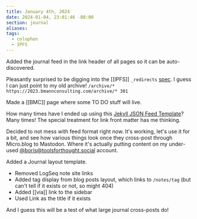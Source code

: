 ```yaml
---
title: January 4th, 2024
date: 2024-01-04, 23:01:46 -08:00
section: journal
aliases: 
tags:
  - colophon
  - IPFS
---
```

Added the journal feed in the link header of all pages so it can be auto-discovered.

Pleasantly surprised to be digging into the [[IPFS]] `_redirects` [spec](https://specs.ipfs.tech/ipips/ipip-0002/). I guess I can just point to my old archive! `/archive/* https://2023.bmannconsulting.com/archive/* 301`

Made a [[BMC]] page where some TO DO stuff will live.

How many times have I ended up using this [Jekyll JSON Feed Template](https://github.com/georgemandis/jekyll-json-feeds)? Many times! The special treatment for link front matter has me thinking.

Decided to not mess with feed format right now. It's working, let's use it for a bit, and see how various things look once they cross-post through Micro.blog to Mastodon. Where it's actually putting content on my under-used [@boris@toolsforthought.social](https://toolsforthought.social/@boris) account.

Added a Journal layout template.
* Removed LogSeq note site links
* Added tag display from blog posts layout, which links to `/notes/tag` (but can't tell if it exists or not, so might 404)
* Added [[via]] link to the sidebar
* Used Link as the title if it exists

And I guess this will be a test of what large journal cross-posts do!

